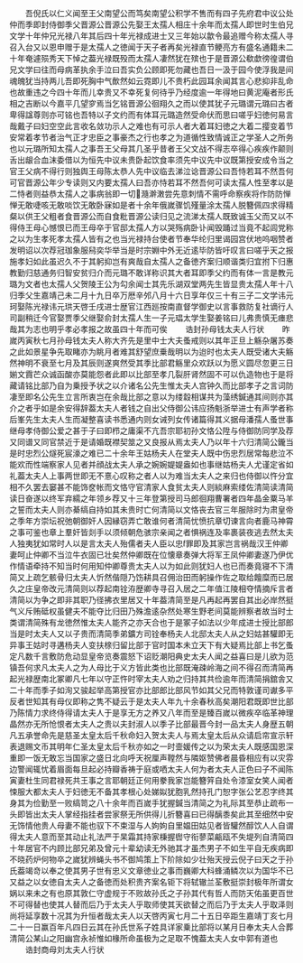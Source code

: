 <!-- { "loadSidebar": true } -->
　　吾倪氏以仁义闻至王父南望公而笃矣南望公积学不售而有四子先府君中议公处仲而季即封侍御季父晋源公晋源公先娶王太孺人相庄十余年而太孺人即世时生伯兄文学十年仲兄光禄八年其后四十年光禄成进士又三年始以歙令最追赠今称太孺人寻召入台又以恩申赠于是太孺人之徳闻于天子者再矣光禄直节鲠亮方有盛名通籍未二十年奄遽殒秀天下悼之葢光禄既殁而太孺人凄然犹在殡也于是晋源公欷歔徬徨谓伯兄文学曰往而母病革执余手泣曰吾实负公顾即死勿藏也吾日一汲于园今使浮我是间魂魄犹当持两儿吾即死胸中气歕然如云霓即儿不贵朽此园耳余闻其言心悲抑非乱命也故重违之今四十年而儿幸贵又不幸死复何待乎乃经度逾一年得地曰黄泥庵者形氏相之吉断以今嘉平几望穸焉当乞铭晋源公徊翔久之而以使其犹子元璐谓元璐曰古者卑得諡尊则亦可铭也吾特以子文约而有体耳元璐造然受命伏而思曰嗟乎妇徳何易言哉戴子曰妇空空此言收名敛功示人之难也有可示人者大着耳妇徳之大着二撄变着节安常着孝节者治气正才忠臣之事豪杰之行也孝之为道循性致情诚正之学圣人之所务也以元璐所知太孺人之事吾王父母其几圣乎昔者王父文战不得志卒得心疾疾作颠则舌出龈合血沫委借以为恒先中议未贵卧起饮食率须先中议先中议既第授安成令当之官王父病不得行则独舆王母陈太恭人先中议临去涕泣谂晋源公曰吾恃若耳不然吾何可官晋源公年少专读则又内要太孺人曰吾亦恃若耳不然吾何可读太孺人性至孝以是二恃者则益恭太孺人之事病翁即一切瀡澣潄尝先意刺情不需呼命察疾将作防防惮惮无敢啑咳无敢啖饮无敢卧寐如是者十余年俄嵗骤饥殣量涂太孺人脱簪佩四求得精粲以供王父粗者食晋源公而自食粃晋源公读归见之流涕太孺人既致诚玉父而又以不得侍王母心憾恨已而王母卒于官邸太孺人方以哭殇病卧讣闻毁踊过当竟不起闾党称之以为生孝死孝太孺人皆有之也当光禄持台使者节奉华纶归里谒园宫伏地呜咽赞者发明诏以次荐冠珈象服舄奕华举当是时宗婣中外无近逺毕防皆吁叹言曰嗟乎天之报施孝妇如此虽迟久不于其躬抑岂有爽哉自太孺人之备徳齐案归顺谐类归宜拊下归惠教勤归慈通务归智安贫归介而元璐不敢详称识其大者耳即季父约而有体一言是教元璐为文者也太孺人父贺陵王公为勾余闻士其先乐湖双堂两先生皆显贵太孺人年十八归季父生嘉靖己未二月十九日卒万厯辛邜八月十六日享年仅三十有三子二文学讳元珂娶陈光禄讳元珙天啓壬戌进士歴官江西廵按南直督学御史以言事救防复社谪行人司副稍迁今官娶贾季父继娶俞封太孺人生一子元琩太学生娶姜铭曰儿弗贵慎无瘗悲哉其为志也明乎孝必孝报之故虽四十年而可俟
　　诰封孙母钱太夫人行状
　　昨嵗丙寅秋七月孙母钱太夫人称大齐先是里中士大夫蚤戒则以其年正旦上觞杂屠苏奏之此如景星争先取睹亦为眺月者难其舒望庶乗哉明以为迨时也太夫人既受诸大夫觞然神明不衰至七月及其辰则遂爽然受其季比部君觞里众欢跃以为愿义圆尽忽更三日媊文霣芒众诚函酸亦莫能怨者此即以比部至孝几裂肝肾然固不可以仇造物也于是将藏请铭比部乃自为乗授予状之以介诸名公先生惟太夫人宫钟久而比部孝子之言词防凄至即名公先生立言所衷岂在余哉比部之意以为缕縠相谋共为藻绣鍼通其间则亦其介之者乎如是余安得辞葢太夫人者钱之自出父侍御公讳应扬魁浙举进士有声学者称后峯先生太夫人生而凝整喜读书悉通内则女诫列女传诸篇得其义据母潘孺人蚤世事继母孝侍御公爱之甚于子曰即栉之庸渠不亢吾宗耶初孙文恪公陞与侍御防同学及荐又同谱又同官禁近于是请婚既襟契筮之又良报从焉太夫人乃以年十六归清简公鑨当是时忠烈公燧死宸濠之难已二十余年王姑杨夫人在堂夫人既中伤忠烈居常每悲泣不能欢而性端察家人见者并顔战太夫人承之婉婉媞媞盎如也事继姑杨夫人尤谨定省如礼葢太夫人上事两世即无不憙心叹称之者人以为难当太夫人之来归也侍御以忤分宜相不久罢去窭甚不能饰奁帐而文恪守官清家人食贫太夫人则緂麻索缕佐清简读清简读日奋遂以终军弃繻之年领乡荐又十三年登第授司马郎徊翔曹署者四年晶金粟马羊之誓而太夫人则亦綦缟自持如其未贵时亡何清简以文恪丧去官三年服除时为肃皇帝之季年方崇坛祝弛朝御奸人因縁窃弄亡敢谁何者清简忧愤抗章切谏言向者鹿马神霄之事可鉴也章上羣奸皆剡手以须倾朝危骇宗亲闻之者惧祸连及率裹装夜逃去然太夫人独夷犹如常时人以是言太夫人殆儒者夫人臣以忠罪即及其家岂言祸哉汉王仲卿妻呵止仲卿不当泣牛衣固已壮矣然仲卿既在位懐章奏弹大将军王凤仲卿妻遂乃伊优作情语牵持不知当时何用知仲卿尊贵太夫人以为如此则犹妇人也已而奏竟寝不下清简又上疏乞骸骨归太夫人忻然偕隠乃饬耕具召佣治田而躬操作佐之取给饘糜而已居久之庄皇帝改元清简则以荐起南铨洊歴卿寺寻召入居之二年值江陵相夺情摘斥言者清简以为争之即非其职乃径拂衣里居又十年葢清简至是凡再起再罢自其出必岸然挺气义斥贿砥权虽健夫不能夺比归田乃殊澹逺杂然处寒生野老间莫能辨察者故当时士类谓清简殊有龙徳然惟太夫人能齐之亦天合也于是冢子如法以少年成进士授比部郎当是时太夫人又以子贵而清简季弟鑛方司铨奉杨夫人北邸太夫人从之妇姑甚驩即无异事王姑时寻遘杨夫人变扶榇归留比部于官时国本未立天下有大疑焉比部上书乞蚤定凡数千言敷防危动显皇帝览奏震怒下诏贬潮阳典史太夫人闻之益喜曰是儿欲为范镇吾何求凡太夫人之为人母比于义方皆此类也比部既淹疎岭海之间不得召而清简再起光禄歴南北冢卿凡七年以守正忤时宰太夫人劝之归持其共俭逾年而清简捐舘舎又二十年而季子如洵又骏起举高第授官亦比部郎比部风节如其父兄而特敦谨司谳多平反者世知其有母仪即称之隽不疑云于是太夫人年九十余春秋高矣潮阳君既即世比部乃陈情力求终侍得请太夫人于是享无方之养又八年而至是臻百嵗以微疾卒临革神理晶然亦无所怆恨者太夫人之贵以夫封淑人以季子比部最晋今封一品太夫人身歴五朝凡五承誉命先是慈圣太皇太后千秋命妇入贺太夫人与焉太皇太后从众请启帘宣示轩表退赐文币其明年仁圣太皇太后千秋亦如之一时壸媛传之以为荣太夫人既感国恩深重即一饭无敢忘当国家之盛日北向呼天祝厘声鞺然与隣妪赞佛者晨昏相应有以灾雰边警闻辄忧着眉面每旦起必持瓣香祷于庭或哂太夫人何为者太夫人正色曰子不闻陈寅妻杜生同君禄死共王事之言耶朝廷正何用豢我家岂能簪笄自处令漆室女笑人闻者悚服大都太夫人于妇徳无不备其孝根心处娣姒犹胞乳然持孔门恕字张公艺忍字终其身其为俭勤至一败缟笥之八十余年而百嵗手犹握鍼当清简之为礼际其至恭止疏布一头即皆出太夫人掌经指挂者尝家祭无所供得儿折簪喜曰已得醨黍矣此其至细然中安无饰情他贵人母妻不能也驭下不束湿与人姁姁自里媪田姑见者皆驩然醇饮人人自谓得太夫人意而至其动止礼法严于杲霜其持家棅握辔守衔蓼菜甂瓯不失堤列自清简四十年居官不内顾比部兄弟及曾元十辈幼读无外驰其才虽杰男子不如生平自无疾病即不晓药炉何物卒之嵗犹辨蝇头书不御鸠策上下阶除如少壮殆天授云倪子曰天之于孙氏葢竭竒以奉之使其男子世有忠义文章徳业之事而巍卿大科蜂涌鳞次以为国华不已又益之以女徳自太夫人之备徳而处积贵齐案名钜下将轼辙兰荃敷挺崇封极年所谓女娲以来未之有也原其敦仁守虚规于不败故孙氏之子孙其代有哲人而防天佑虽更百世不可得替也使其人替而后乃于太夫人乎取师使其天欲替之而后乃于太夫人乎取泽则尚将延享数十况其为升恒者哉太夫人以天啓丙寅七月二十五日卒距生嘉靖丁亥七月二十一日赢百年凡四日云其在孙氏世系子姓具详家乗比部将以某月日奉太夫人合葬清简公某山之阳幽宫永祯惟如椽所命虽极为之足取不愧葢太夫人女中郭有道也
　　诰封商母刘太夫人行状

